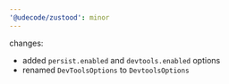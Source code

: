 ```yaml
---
'@udecode/zustood': minor
---
```


changes:
- added `persist.enabled` and `devtools.enabled` options
- renamed `DevToolsOptions` to `DevtoolsOptions`
